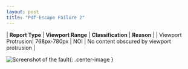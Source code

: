 ```yaml
---
layout: post
title: "Pdf-Escape Failure 2"
---
```

| **Report Type** | **Viewport Range** | **Classification** | **Reason** |
| Viewport Protrusion| 768px-780px | NOI | No content obscured by viewport protrusion | 

![Screenshot of the fault](../../../assets/images/Pdf-Escape/fault2/viewportOverflowWidth774.png){: .center-image }